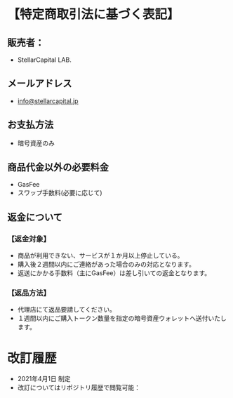 # 【特定商取引法に基づく表記】
## 販売者：
* StellarCapital LAB.
## メールアドレス
* info@stellarcapital.jp
## お支払方法
* 暗号資産のみ
## 商品代金以外の必要料金
* GasFee
* スワップ手数料(必要に応じて)
## 返金について
### 【返金対象】
* 商品が利用できない、サービスが１か月以上停止している。
* 購入後２週間以内にご連絡があった場合のみの対応となります。
* 返送にかかる手数料（主にGasFee）は差し引いての返金となります。
### 【返品方法】
* 代理店にて返品要請してください。
* １週間以内にご購入トークン数量を指定の暗号資産ウォレットへ送付いたします。

# 改訂履歴
* 2021年4月1日 制定
* 改訂についてはリポジトリ履歴で閲覧可能：